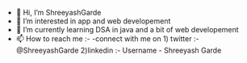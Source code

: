 - 👋 Hi, I’m ShreeyashGarde
- 👀 I’m interested in app and web developement
- 🌱 I’m currently learning DSA in java and a bit of web developement
- 📫 How to reach me :-
-connect with me on 1) twitter :- @ShreeyashGarde
2)linkedin :- Username - Shreeyash Garde


<!---
ShreeyashGarde/ShreeyashGarde is a ✨ special ✨ repository because its `README.md` (this file) appears on your GitHub profile.
You can click the Preview link to take a look at your changes.
--->
